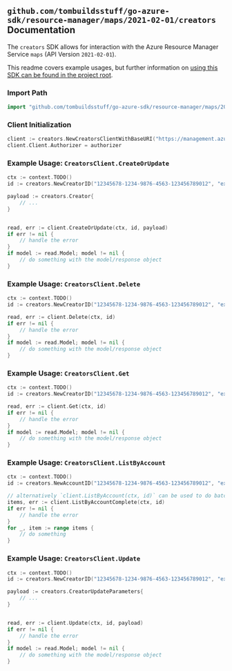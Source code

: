 
## `github.com/tombuildsstuff/go-azure-sdk/resource-manager/maps/2021-02-01/creators` Documentation

The `creators` SDK allows for interaction with the Azure Resource Manager Service `maps` (API Version `2021-02-01`).

This readme covers example usages, but further information on [using this SDK can be found in the project root](https://github.com/tombuildsstuff/go-azure-sdk/tree/main/docs).

### Import Path

```go
import "github.com/tombuildsstuff/go-azure-sdk/resource-manager/maps/2021-02-01/creators"
```


### Client Initialization

```go
client := creators.NewCreatorsClientWithBaseURI("https://management.azure.com")
client.Client.Authorizer = authorizer
```


### Example Usage: `CreatorsClient.CreateOrUpdate`

```go
ctx := context.TODO()
id := creators.NewCreatorID("12345678-1234-9876-4563-123456789012", "example-resource-group", "accountValue", "creatorValue")

payload := creators.Creator{
	// ...
}


read, err := client.CreateOrUpdate(ctx, id, payload)
if err != nil {
	// handle the error
}
if model := read.Model; model != nil {
	// do something with the model/response object
}
```


### Example Usage: `CreatorsClient.Delete`

```go
ctx := context.TODO()
id := creators.NewCreatorID("12345678-1234-9876-4563-123456789012", "example-resource-group", "accountValue", "creatorValue")

read, err := client.Delete(ctx, id)
if err != nil {
	// handle the error
}
if model := read.Model; model != nil {
	// do something with the model/response object
}
```


### Example Usage: `CreatorsClient.Get`

```go
ctx := context.TODO()
id := creators.NewCreatorID("12345678-1234-9876-4563-123456789012", "example-resource-group", "accountValue", "creatorValue")

read, err := client.Get(ctx, id)
if err != nil {
	// handle the error
}
if model := read.Model; model != nil {
	// do something with the model/response object
}
```


### Example Usage: `CreatorsClient.ListByAccount`

```go
ctx := context.TODO()
id := creators.NewAccountID("12345678-1234-9876-4563-123456789012", "example-resource-group", "accountValue")

// alternatively `client.ListByAccount(ctx, id)` can be used to do batched pagination
items, err := client.ListByAccountComplete(ctx, id)
if err != nil {
	// handle the error
}
for _, item := range items {
	// do something
}
```


### Example Usage: `CreatorsClient.Update`

```go
ctx := context.TODO()
id := creators.NewCreatorID("12345678-1234-9876-4563-123456789012", "example-resource-group", "accountValue", "creatorValue")

payload := creators.CreatorUpdateParameters{
	// ...
}


read, err := client.Update(ctx, id, payload)
if err != nil {
	// handle the error
}
if model := read.Model; model != nil {
	// do something with the model/response object
}
```
